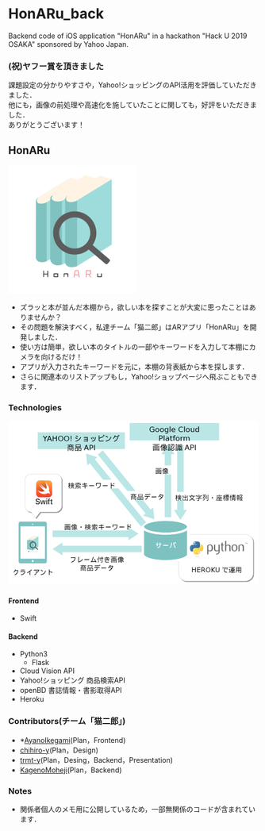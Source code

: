 # HonARu_back
Backend code of iOS application "HonARu" in a hackathon "Hack U 2019 OSAKA" sponsored by Yahoo Japan.

### (祝)ヤフー賞を頂きました
課題設定の分かりやすさや，Yahoo!ショッピングのAPI活用を評価していただきました．  
他にも，画像の前処理や高速化を施していたことに関しても，好評をいただきました．  
ありがとうございます！

## HonARu
![logo](https://github.com/KagenoMoheji/HonARu_back/blob/media/images/logo.png)
- ズラッと本が並んだ本棚から，欲しい本を探すことが大変に思ったことはありませんか？
- その問題を解決すべく，私達チーム「猫二郎」はARアプリ「HonARu」を開発しました．
- 使い方は簡単，欲しい本のタイトルの一部やキーワードを入力して本棚にカメラを向けるだけ！
- アプリが入力されたキーワードを元に，本棚の背表紙から本を探します．
- さらに関連本のリストアップもし，Yahoo!ショップページへ飛ぶこともできます．

### Technologies
![map](https://github.com/KagenoMoheji/HonARu_back/blob/media/images/map.png)
#### Frontend
- Swift
#### Backend
- Python3
    - Flask
- Cloud Vision API
- Yahoo!ショッピング 商品検索API
- openBD 書誌情報・書影取得API
- Heroku

### Contributors(チーム「猫二郎」)
- *[AyanoIkegami](https://github.com/AyanoIkegami)(Plan，Frontend)
- [chihiro-y](https://github.com/chihiro-y)(Plan，Design)
- [trmt-y](https://github.com/trmt-y)(Plan，Desing，Backend，Presentation)
- [KagenoMoheji](https://github.com/KagenoMoheji)(Plan，Backend)

### Notes
- 関係者個人のメモ用に公開しているため，一部無関係のコードが含まれています．
